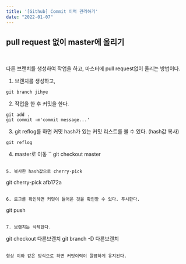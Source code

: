 ```yaml
---
title: '[Github] Commit 이력 관리하기'
date: "2022-01-07"
---
```


## pull request 없이 master에 올리기
<br>

다른 브랜치를 생성하여 작업을 하고, 마스터에 pull request없이 올리는 방법이다.

1. 브랜치를 생성하고,
```
git branch jihye
```

2. 작업을 한 후 커밋을 한다.
```
git add .
git commit -m'commit message...'
```

3. git reflog를 하면 커밋 hash가 있는 커밋 리스트를 볼 수 있다. (hash값 복사)
```
git reflog
```

4. master로 이동
``
git checkout master
```

5. 복사한 hash값으로 cherry-pick
```
git cherry-pick afb172a
```

6. 로그를 확인하면 커밋이 들어온 것을 확인할 수 있다. 푸시한다.
```
git push
```

7. 브랜치는 삭제한다.
```
git checkout 다른브랜치
git branch -D 다른브랜치
```

항상 이와 같은 방식으로 하면 커밋이력이 깔끔하게 유지된다.
